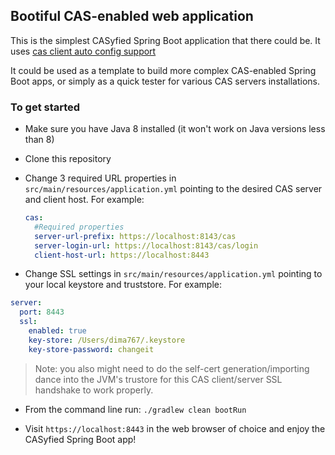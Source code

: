 ## Bootiful CAS-enabled web application

This is the simplest CASyfied Spring Boot application that there could be. It uses [cas client auto config support](https://github.com/Unicon/cas-client-autoconfig-support)

It could be used as a template to build more complex CAS-enabled Spring Boot apps, or simply as a quick tester for various CAS servers installations.

### To get started

* Make sure you have Java 8 installed (it won't work on Java versions less than 8)

* Clone this repository

* Change 3 required URL properties in `src/main/resources/application.yml` pointing to the desired CAS server and client host. For example:

  ```yaml
  cas:
    #Required properties
    server-url-prefix: https://localhost:8143/cas
    server-login-url: https://localhost:8143/cas/login
    client-host-url: https://localhost:8443
  ```

* Change SSL settings in `src/main/resources/application.yml` pointing to your local keystore and truststore. For example:
 
 ```yaml
 server:
   port: 8443
   ssl:
     enabled: true
     key-store: /Users/dima767/.keystore
     key-store-password: changeit     
 ```
 
  > Note: you also might need to do the self-cert generation/importing dance into the JVM's trustore for this CAS client/server SSL handshake to 
  work properly. 

* From the command line run: `./gradlew clean bootRun`

* Visit `https://localhost:8443` in the web browser of choice and enjoy the CASyfied Spring Boot app! 
